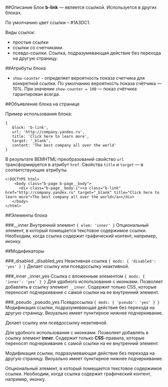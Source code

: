 ##Описание
Блок **b-link** — является ссылкой. Используется в других блоках.

По умолчанию цвет ссылки – #1A3DC1.

Виды ссылок:

* простые ссылки
* ссылки со счетчиками.
* псевдо-ссылки. Ссылка, подразумевающая действие без перехода на другую страницу.

##Атрибуты блока
* `show-counter` - определяет вероятность показа счетчика для конкретной ссылки. По умолчанию вероятность показа счётчика — 10%. При значении `show-counter = 100` — показ счётчика гарантирован всегда.

##Объявление блока на странице

Пример использования блока:

```bemjson
{
   block: 'b-link',
   url: 'http://company.yandex.ru',
   title: 'Click here to learn more',
   target: '_blank',
   content: 'The best company all over the world'
}
```
В результате BEMHTML-преобразований свойство `url` трансформируется в атрибут `href`. Свойства `title` и `target` — в соответствующие атрибуты.

```
<!DOCTYPE html>
	<body class="b-page b-page__body">
      <div class="b-page__body-i"><a class="b-link" href="http://company.yandex.ru" target="_blank" title="Click here to learn more">The best company all over the world</a></div>
   </body>
</html>
```
##Элементы блока

###__inner
Внутренний элемент
`{ elem: 'inner' }`
Опциональный элемент, в который помещается текстовое содержимое ссылки. Необходим, когда ссылка содержит графический контент, например, иконку.

##Модификаторы

###_disabled
_disabled_yes
Неактивная ссылка
`{ mods: { 'disabled': 'yes' } }`
Делает ссылку или псевдоссылку неактивной.

###_inner
_inner_yes
Ссылка с вложенным элементом
`{ mods: { 'inner': 'yes' } }`
Для удобного использования с иконками. Позволяет добавлять в ссылку элемент `__inner`. Содержит только CSS, которые переносит подчеркивание с самой ссылки на ее внутренний элемент.

###_pseudo
_pseudo_yes
Псевдоссылка
`{ mods: { 'pseudo': 'yes' } }`
Модификация ссылки, подразумевающая действие без перехода на другую страницу. Визуально имеет пунктирное нижнее подчеркивание.

﻿Делает ссылку или псевдоссылку неактивной.

Для удобного использования с иконками. Позволяет добавлять в ссылку элемент **inner**. Содержит только **CSS**-правила,
которые переносят подчеркивание с самой ссылки на ее внутренний элемент.

Модификация ссылки, подразумевающая действие без перехода на другую страницу.
Визуально имеет пунктирное нижнее подчеркивание.

﻿Опциональный элемент, в который помещается текстовое содержимое ссылки.
Необходим, когда ссылка содержит графический контент, например, иконку.
